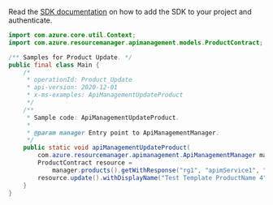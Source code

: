 Read the [SDK documentation](https://github.com/Azure/azure-sdk-for-java/blob/azure-resourcemanager-apimanagement_1.0.0-beta.2/sdk/apimanagement/azure-resourcemanager-apimanagement/README.md) on how to add the SDK to your project and authenticate.

```java
import com.azure.core.util.Context;
import com.azure.resourcemanager.apimanagement.models.ProductContract;

/** Samples for Product Update. */
public final class Main {
    /*
     * operationId: Product_Update
     * api-version: 2020-12-01
     * x-ms-examples: ApiManagementUpdateProduct
     */
    /**
     * Sample code: ApiManagementUpdateProduct.
     *
     * @param manager Entry point to ApiManagementManager.
     */
    public static void apiManagementUpdateProduct(
        com.azure.resourcemanager.apimanagement.ApiManagementManager manager) {
        ProductContract resource =
            manager.products().getWithResponse("rg1", "apimService1", "testproduct", Context.NONE).getValue();
        resource.update().withDisplayName("Test Template ProductName 4").withIfMatch("*").apply();
    }
}
```
